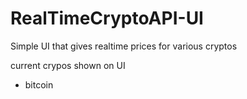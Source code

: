 # RealTimeCryptoAPI-UI
Simple UI that gives realtime prices for various cryptos 

current crypos shown on UI

- bitcoin 
